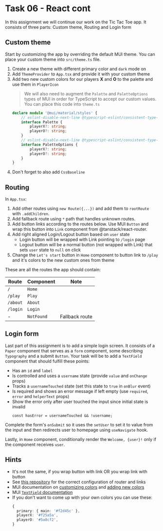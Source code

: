 # Task 06 - React cont

In this assignment we will continue our work on the Tic Tac Toe app. It consists of three parts: Custom theme, Routing and Login form

## Custom theme

Start by customizing the app by overriding the default MUI theme. You can place your custom theme into `src/theme.ts` file.

1.  Create a new theme with different primary color and `dark` mode on
1.  Add `ThemeProvider` to `App.tsx` and provide it with your custom theme
1.  Add two new custom colors for our players **X** and **O** to the palette and use them in `PlayerIcon`
    > We will also need to augment the `Palette` and `PaletteOptions` types of MUI in order for TypeScript to accept our custom values. You can place this code into `theme.ts`
    ```ts
    declare module '@mui/material/styles' {
    	// eslint-disable-next-line @typescript-eslint/consistent-type-definitions
    	interface Palette {
    		playerX?: string;
    		playerO?: string;
    	}
    	// eslint-disable-next-line @typescript-eslint/consistent-type-definitions
    	interface PaletteOptions {
    		playerX?: string;
    		playerO?: string;
    	}
    }
    ```
1.  Don't forget to also add `CssBaseline`

## Routing

In `App.tsx`:

1.  Add other routes using `new Route({...})` and add them to `rootRoute` with `.addChildren`.
1.  Add fallback route using `*` path that handles unknown routes.
1.  Add button links according to the routes below. Use MUI `Button` and wrap this button into `Link` component from @tanstack/react-router.
1.  Add right aligned Login/Logout button based on `user` state
    - Login button will be wrapped with Link pointing to `/login` page
    - Logout button will be a normal button (not wrapped with Link) that sets `user` state to `null` on click
1.  Change the `Let's start` button in `Home` component to button link to `/play` and it's colors to the new custom ones from theme

These are all the routes the app should contain:

| Route    | Component  | Note           |
| -------- | ---------- | -------------- |
| `/`      | `Home`     |
| `/play`  | `Play`     |
| `/about` | `About`    |
| `/login` | `Login`    |
| -        | `NotFound` | Fallback route |

## Login form

Last part of this assignment is to add a simple login screen. It consists of a `Paper` component that serves as a `form` component, some describing `Typography` and a submit `Button`. Your task will be to add a `TextField` component that should fulfill these points:

- Has an `id` and `label`
- Is controlled and uses a `username` state (provide `value` and `onChange` props)
- Tracks a `usernameTouched` state (set this state to `true` in `onBlur` event)
- Is required and shows an error message if left empty (use `required`, `error` and `helperText` props)
- Show the error only after user touched the input since initial state is invalid
  ```tsx
  const hasError = usernameTouched && !username;
  ```

Complete the form's `onSubmit` so it uses the `setUser` to set it to value from the input and then redirects user to homepage using `useNavigate` hook.

Lastly, in `Home` component, conditionally render the `Welcome, {user}!` only if the component receives `user`.

## Hints

- It's not the same, if you wrap button with link OR you wrap link with button
- See [this repository](https://github.com/DaliborPan/vite-tanstack-router) for the correct configuration of router and links
- MUI documentation on [customizing colors](https://mui.com/material-ui/customization/palette/#providing-the-colors-directly) and [adding new colors](https://mui.com/material-ui/customization/palette/#adding-new-colors)
- MUI [`TextField` documentation](https://mui.com/material-ui/react-text-field/)
- If you don't want to come up with your own colors you can use these:
  ```ts
  {
    primary: { main: '#f2d45c' },
    playerX: '#f25a5a',
    playerO: '#5a8cf2',
  }
  ```
